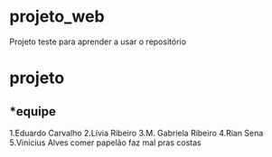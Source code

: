 # projeto_web
Projeto teste para aprender a usar o repositório

# projeto
## *equipe
1.Eduardo Carvalho
2.Lívia Ribeiro
3.M. Gabriela Ribeiro
4.Rian Sena
5.Vinicius Alves
comer papelão faz mal pras costas


